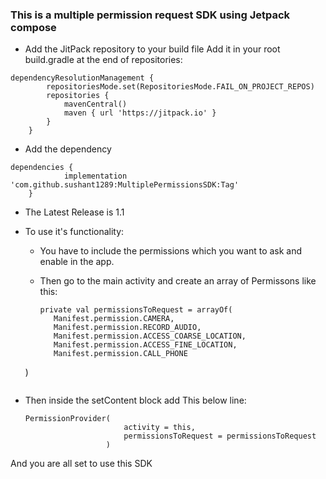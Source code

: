 ### This is a multiple permission request SDK using Jetpack compose ###
- Add the JitPack repository to your build file Add it in your root build.gradle at the end of repositories:
```
dependencyResolutionManagement {
		repositoriesMode.set(RepositoriesMode.FAIL_ON_PROJECT_REPOS)
		repositories {
			mavenCentral()
			maven { url 'https://jitpack.io' }
		}
	}
```

- Add the dependency
```
dependencies {
	        implementation 'com.github.sushant1289:MultiplePermissionsSDK:Tag'
	}
```

- The Latest Release is 1.1

- To use it's functionality:
   - You have to include the permissions which you want to ask and enable in the app.
   - Then go to the main activity and create an array of Permissons like this:
     
     ```
     private val permissionsToRequest = arrayOf(
        Manifest.permission.CAMERA,
        Manifest.permission.RECORD_AUDIO,
        Manifest.permission.ACCESS_COARSE_LOCATION,
        Manifest.permission.ACCESS_FINE_LOCATION,
        Manifest.permission.CALL_PHONE
    )

     ```
- Then inside the setContent block add This below line:

  ```
  PermissionProvider(
                        activity = this,
                        permissionsToRequest = permissionsToRequest
                    )
  ```
And you are all set to use this SDK
